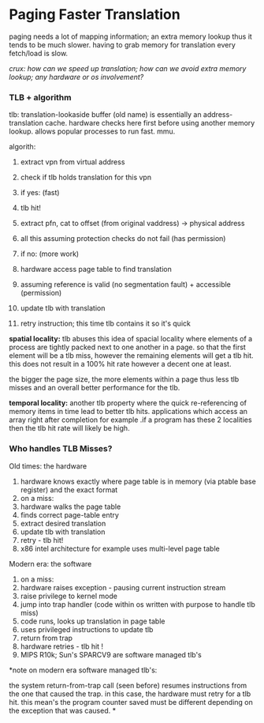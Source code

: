 # Paging Faster Translation

paging needs a lot of mapping information; an extra memory lookup thus it tends to
be much slower. having to grab memory for translation every fetch/load is slow.

*crux: how can we speed up translation; how can we avoid extra memory lookup; any
hardware or os involvement?*

### TLB + algorithm
tlb: translation-lookaside buffer (old name) is essentially an address-translation
cache. hardware checks here first before using another memory lookup. allows popular
processes to run fast. mmu.

algorith:
1. extract vpn from virtual address
1. check if tlb holds translation for this vpn

1. if yes: (fast)
 1. tlb hit!
 1. extract pfn, cat to offset (from original vaddress) -> physical address
 1. all this assuming protection checks do not fail (has permission)

1. if no: (more work)
 1. hardware access page table to find translation
 1. assuming reference is valid (no segmentation fault) + accessible (permission)
 1. update tlb with translation
 1. retry instruction; this time tlb contains it so it's quick

**spatial locality:** tlb abuses this idea of spacial locality where elements of a 
process are tightly packed next to one another in a page. so that the first element
will be a tlb miss, however the remaining elements will get a tlb hit. this does not
result in a 100% hit rate however a decent one at least. 

the bigger the page size, the more elements within a page thus less tlb misses and 
an overall better performance for the tlb.

**temporal locality:** another tlb property where the quick re-referencing of memory
items in time lead to better tlb hits. applications which access an array right after
completion for example .if a program has these 2 localities then the tlb hit rate 
will likely be high.

### Who handles TLB Misses?

Old  times: the hardware
1. hardware knows exactly where page table is in memory (via ptable base register)
   and the exact format
1. on a miss:
 1. hardware walks the page table
 1. finds correct page-table entry
 1. extract desired translation
 1. update tlb with translation
 1. retry - tlb hit!
1. x86 intel architecture for example uses multi-level page table

Modern era: the software
1. on a miss:
 1. hardware raises exception - pausing current instruction stream
 1. raise privilege to kernel mode
 1. jump into trap handler (code within os written with purpose to handle tlb miss)
 1. code runs, looks up translation in page table
 1. uses privileged instructions to update tlb
 1. return from trap
 1. hardware retries - tlb hit !
1. MIPS R10k; Sun's SPARCV9 are software managed tlb's


*note on modern era software managed tlb's:

the system return-from-trap call (seen before) resumes instructions from the
one that caused the trap. in this case, the hardware must retry for a tlb hit.
this mean's the program counter saved must be different depending on the 
exception that was caused. *
